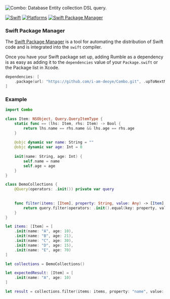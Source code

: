 ![Combo: Database Entity collection DSL query.]("https://")

[![Swift](https://img.shields.io/badge/Swift-5.7_5.8_5.9-orange?style=flat-square)](https://img.shields.io/badge/Swift-5.7_5.8_5.9-Orange?style=flat-square)
[![Platforms](https://img.shields.io/badge/Platforms-macOS_iOS-yellowgreen?style=flat-square)](https://img.shields.io/badge/Platforms-macOS_iOS-Green?style=flat-square)
[![Swift Package Manager](https://img.shields.io/badge/Swift_Package_Manager-compatible-orange?style=flat-square)](https://img.shields.io/badge/Swift_Package_Manager-compatible-orange?style=flat-square)



### Swift Package Manager

The [Swift Package Manager](https://swift.org/package-manager/) is a tool for automating the distribution of Swift code and is integrated into the `swift` compiler.

Once you have your Swift package set up, adding Rumble as a dependency is as easy as adding it to the `dependencies` value of your `Package.swift` or the Package list in Xcode.

```swift
dependencies: [
    .package(url: "https://github.com/i-am-deoye/Combo.git", .upToNextMajor(from: "1.0.0"))
]
```

### Example


```swift
import Combo

class Item: NSObject, Query.QueryItemType {
    static func == (lhs: Item, rhs: Item) -> Bool {
        return lhs.name == rhs.name && lhs.age == rhs.age
    }
    
    @objc dynamic var name: String = ""
    @objc dynamic var age: Int = 0
    
    init(name: String, age: Int) {
        self.name = name
        self.age = age
    }
}

class DemoCollections {
    @Query(operators: .init()) private var query
    
    
    func filter(items: [Item], property: String, value: Any) -> [Item] {
        return query.filter(operators: .init().equal(key: property, value: value), items: items)
    }
}

let items: [Item] = [
    .init(name: "A", age: 10),
    .init(name: "B", age: 21),
    .init(name: "C", age: 30),
    .init(name: "D", age: 15),
    .init(name: "E", age: 70)
]

let collections = DemoCollections()

let expectedResult: [Item] = [
    .init(name: "A", age: 10)
]

let result = collections.filter(items: items, property: "name", value: "A")

```
